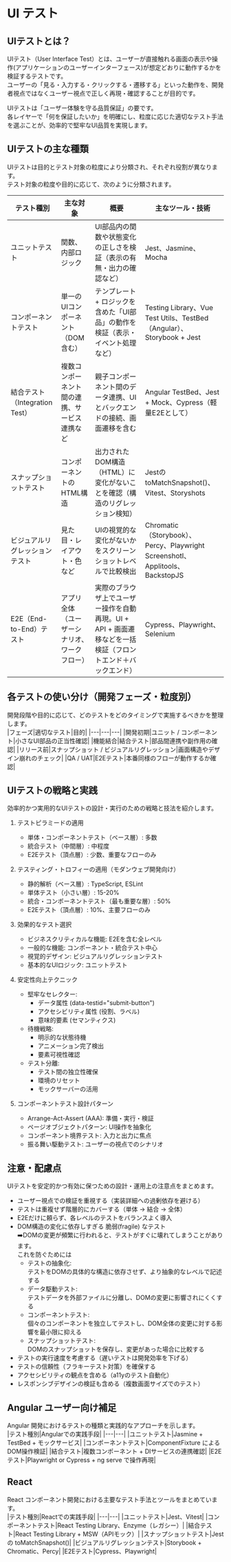 # UI テスト

## UIテストとは？
UIテスト（User Interface Test）とは、ユーザーが直接触れる画面の表示や操作(アプリケーションのユーザーインターフェース)が想定どおりに動作するかを検証するテストです。  
ユーザーの「見る・入力する・クリックする・遷移する」といった動作を、開発者視点ではなくユーザー視点で正しく再現・確認することが目的です。

UIテストは「ユーザー体験を守る品質保証」の要です。  
各レイヤーで「何を保証したいか」を明確にし、粒度に応じた適切なテスト手法を選ぶことが、効率的で堅牢なUI品質を実現します。

## UIテストの主な種類
UIテストは目的とテスト対象の粒度により分類され、それぞれ役割が異なります。  
テスト対象の粒度や目的に応じて、次のように分類されます。

|テスト種別|主な対象|概要|主なツール・技術|
|---|---|---|---|
|ユニットテスト|関数、内部ロジック|UI部品内の関数や状態変化の正しさを検証（表示の有無・出力の確認など）|Jest、Jasmine、Mocha|
|コンポーネントテスト|単一のUIコンポーネント（DOM含む）|テンプレート + ロジックを含めた「UI部品」の動作を検証（表示・イベント処理など）|Testing Library、Vue Test Utils、TestBed（Angular）、Storybook + Jest|
|結合テスト（Integration Test）|複数コンポーネント間の連携、サービス連携など|親子コンポーネント間のデータ連携、UIとバックエンドの接続、画面遷移を含む|Angular TestBed、Jest + Mock、Cypress（軽量E2Eとして）|
|スナップショットテスト|コンポーネントのHTML構造|出力されたDOM構造（HTML）に変化がないことを確認（構造のリグレッション検知）|JestのtoMatchSnapshot()、Vitest、Storyshots|
|ビジュアルリグレッションテスト|見た目・レイアウト・色など|UIの視覚的な変化がないかをスクリーンショットレベルで比較検出|Chromatic（Storybook）、Percy、Playwright Screenshotl、Applitools、BackstopJS|
|E2E（End-to-End）テスト|アプリ全体（ユーザーシナリオ、ワークフロー）|実際のブラウザ上でユーザー操作を自動再現。UI + API + 画面遷移などを一括検証（フロントエンド＋バックエンド）|Cypress、Playwright、Selenium|

## 各テストの使い分け（開発フェーズ・粒度別）
開発段階や目的に応じて、どのテストをどのタイミングで実施するべきかを整理します。  
|フェーズ|適切なテスト|目的|
|---|---|---|
|開発初期|ユニット / コンポーネント|小さなUI部品の正当性確認|
|機能結合|結合テスト|部品間連携や副作用の確認|
|リリース前|スナップショット / ビジュアルリグレッション|画面構造やデザイン崩れのチェック|
|QA / UAT|E2Eテスト|本番同様のフローが動作するか確認|

## UIテストの戦略と実践
効率的かつ実用的なUIテストの設計・実行のための戦略と技法を紹介します。  
1. テストピラミードの適用
   - 単体・コンポーネントテスト（ベース層）: 多数
   - 統合テスト（中間層）: 中程度
   - E2Eテスト（頂点層）: 少数、重要なフローのみ

2. テスティング・トロフィーの適用（モダンウェブ開発向け）
   - 静的解析（ベース層）: TypeScript, ESLint
   - 単体テスト（小さい層）: 15-20%
   - 統合・コンポーネントテスト（最も重要な層）: 50%
   - E2Eテスト（頂点層）: 10%、主要フローのみ

3. 効果的なテスト選択
   - ビジネスクリティカルな機能: E2Eを含む全レベル
   - 一般的な機能: コンポーネント・統合テスト中心
   - 視覚的デザイン: ビジュアルリグレッションテスト
   - 基本的なUIロジック: ユニットテスト

4. 安定性向上テクニック
   - 堅牢なセレクター:
      - データ属性 (data-testid="submit-button")
      - アクセシビリティ属性 (役割、ラベル)
      - 意味的要素 (セマンティクス)
   - 待機戦略:
      - 明示的な状態待機
      - アニメーション完了検出
      - 要素可視性確認
   - テスト分離:
      - テスト間の独立性確保
      - 環境のリセット
      - モックサーバーの活用
5. コンポーネントテスト設計パターン
   - Arrange-Act-Assert (AAA): 準備・実行・検証
   - ページオブジェクトパターン: UI操作を抽象化
   - コンポーネント境界テスト: 入力と出力に焦点
   - 振る舞い駆動テスト: ユーザーの視点でのシナリオ

## 注意・配慮点
UIテストを安定的かつ有効に保つための設計・運用上の注意点をまとめます。  
- ユーザー視点での検証を重視する（実装詳細への過剰依存を避ける）
- テストは重複せず階層的にカバーする（単体 → 結合 → 全体）
- E2Eだけに頼らず、各レベルのテストをバランスよく導入
- DOM構造の変化に依存しすぎる 脆弱(fragile) なテスト  
  ➡️DOMの変更が頻繁に行われると、テストがすぐに壊れてしまうことがあります。  
  これを防ぐためには
   - テストの抽象化:  
   テストをDOMの具体的な構造に依存させず、より抽象的なレベルで記述する
   - データ駆動テスト:  
   テストデータを外部ファイルに分離し、DOMの変更に影響されにくくする
   - コンポーネントテスト:  
   個々のコンポーネントを独立してテストし、DOM全体の変更に対する影響を最小限に抑える
   - スナップショットテスト:  
   DOMのスナップショットを保存し、変更があった場合に比較する
- テストの実行速度を考慮する（遅いテストは開発効率を下げる）
- テストの信頼性（フラキーテスト対策）を確保する
- アクセシビリティの観点を含める（a11yのテスト自動化）
- レスポンシブデザインの検証も含める（複数画面サイズでのテスト）

## Angular ユーザー向け補足
Angular 開発におけるテストの種類と実践的なアプローチを示します。  
|テスト種別|Angularでの実践手段|
|---|---|
|ユニットテスト|Jasmine + TestBed + モックサービス|
|コンポーネントテスト|ComponentFixture による DOM操作検証|
|結合テスト|複数コンポーネント + DIサービスの連携確認|
|E2Eテスト|Playwright or Cypress + ng serve で操作再現|

## React
React コンポーネント開発における主要なテスト手法とツールをまとめています。  
|テスト種別|Reactでの実践手段|
|---|---|
|ユニットテスト|Jest、Vitest|
|コンポーネントテスト|React Testing Library、Enzyme（レガシー）|
|結合テスト|React Testing Library + MSW（APIモック）|
|スナップショットテスト|Jest の toMatchSnapshot()|
|ビジュアルリグレッションテスト|Storybook + Chromatic、Percy|
|E2Eテスト|Cypress、Playwright|